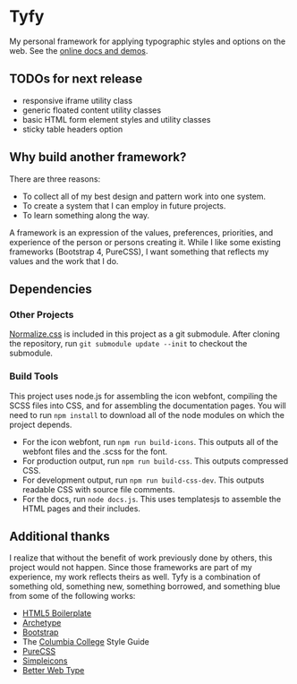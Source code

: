 # Tyfy

My personal framework for applying typographic styles and options on the web. See the [online docs and demos](http://aaronpinero.net/tyfy/docs/index.html).

## TODOs for next release

* responsive iframe utility class
* generic floated content utility classes
* basic HTML form element styles and utility classes
* sticky table headers option

## Why build another framework?

There are three reasons:

* To collect all of my best design and pattern work into one system.
* To create a system that I can employ in future projects.
* To learn something along the way.

A framework is an expression of the values, preferences, priorities, and experience of the person or persons creating it. While I like some existing frameworks (Bootstrap 4, PureCSS), I want  something that reflects my values and the work that I do.

## Dependencies

### Other Projects

[Normalize.css](https://github.com/necolas/normalize.css) is included in this project as a git submodule. After cloning the repository, run `git submodule update --init` to checkout the submodule.

### Build Tools

This project uses node.js for assembling the icon webfont, compiling the SCSS files into CSS, and for assembling the documentation pages. You will need to run `npm install` to download all of the node modules on which the project depends.

* For the icon webfont, run `npm run build-icons`. This outputs all of the webfont files and the .scss for the font.
* For production output, run `npm run build-css`. This outputs compressed CSS.
* For development output, run `npm run build-css-dev`. This outputs readable CSS with source file comments.
* For the docs, run `node docs.js`. This uses templatesjs to assemble the HTML pages and their includes.

## Additional thanks

I realize that without the benefit of work previously done by others, this project would not happen. Since those frameworks are part of my experience, my work reflects theirs as well. Tyfy is a combination of something old, something new, something borrowed, and something blue from some of the following works:

* [HTML5 Boilerplate](https://html5boilerplate.com)
* [Archetype](https://archetypeapp.com)
* [Bootstrap](https://getbootstrap.com)
* The [Columbia College](https://www.college.columbia.edu) Style Guide
* [PureCSS](https://purecss.io)
* [Simpleicons](https://simpleicons.org)
* [Better Web Type](https://betterwebtype.com)

